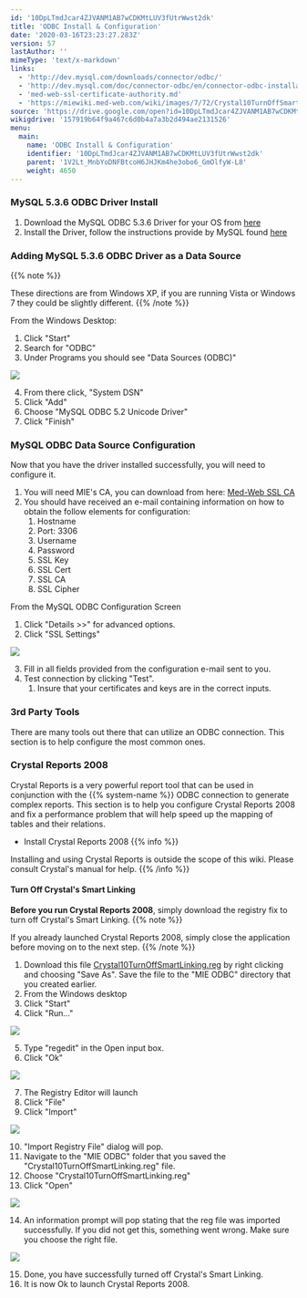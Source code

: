 ```yaml
---
id: '10DpLTmdJcar4ZJVANM1AB7wCDKMtLUV3fUtrWwst2dk'
title: 'ODBC Install & Configuration'
date: '2020-03-16T23:23:27.283Z'
version: 57
lastAuthor: ''
mimeType: 'text/x-markdown'
links:
  - 'http://dev.mysql.com/downloads/connector/odbc/'
  - 'http://dev.mysql.com/doc/connector-odbc/en/connector-odbc-installation-binary-windows.html#connector-odbc-installation-binary-windows-installer'
  - 'med-web-ssl-certificate-authority.md'
  - 'https://miewiki.med-web.com/wiki/images/7/72/Crystal10TurnOffSmartLinking.reg'
source: 'https://drive.google.com/open?id=10DpLTmdJcar4ZJVANM1AB7wCDKMtLUV3fUtrWwst2dk'
wikigdrive: '157919b64f9a467c6d0b4a7a3b2d494ae2131526'
menu:
  main:
    name: 'ODBC Install & Configuration'
    identifier: '10DpLTmdJcar4ZJVANM1AB7wCDKMtLUV3fUtrWwst2dk'
    parent: '1V2Lt_MnbYoDNFBtcoH6JHJKm4he3obo6_GmOlfyW-L8'
    weight: 4650
---
```

### **MySQL 5.3.6 ODBC Driver Install**  

1. Download the MySQL ODBC 5.3.6 Driver for your OS from [here](http://dev.mysql.com/downloads/connector/odbc/)
2. Install the Driver, follow the instructions provide by MySQL found [here](http://dev.mysql.com/doc/connector-odbc/en/connector-odbc-installation-binary-windows.html#connector-odbc-installation-binary-windows-installer)
  
### **Adding MySQL 5.3.6 ODBC Driver as a Data Source**  
  
{{% note %}}

These directions are from Windows XP, if you are running Vista or Windows 7 they could be slightly different.
{{% /note %}}

From the Windows Desktop:

1. Click "Start"
2. Search for "ODBC"
3. Under Programs you should see "Data Sources (ODBC)"

  
![](../odbc-install-and-configuration.assets/100002010000019F000001E5254D7F96C517E804.png)  


4. From there click, "System DSN"
5. Click "Add"
6. Choose "MySQL ODBC 5.2 Unicode Driver"
7. Click "Finish"
  
### **MySQL ODBC Data Source Configuration**  

Now that you have the driver installed successfully, you will need to configure it.
1. You will need MIE's CA, you can download from here: [Med-Web SSL CA](med-web-ssl-certificate-authority.md)
2. You should have received an e-mail containing information on how to obtain the follow elements for configuration:
   1. Hostname
   2. Port: 3306
   3. Username
   4. Password
   5. SSL Key
   6. SSL Cert
   7. SSL CA
   8. SSL Cipher

From the MySQL ODBC Configuration Screen
1. Click "Details >>" for advanced options.
2. Click "SSL Settings"

  
![](../odbc-install-and-configuration.assets/100002010000018A00000273AF3264DC9E85A2EF.png)  


3. Fill in all fields provided from the configuration e-mail sent to you.
4. Test connection by clicking "Test".
   1. Insure that your certificates and keys are in the correct inputs.
  
### **3rd Party Tools**  

There are many tools out there that can utilize an ODBC connection. This section is to help configure the most common ones.
  
### **Crystal Reports 2008**  

Crystal Reports is a very powerful report tool that can be used in conjunction with the {{% system-name %}} ODBC connection to generate complex reports. This section is to help you configure Crystal Reports 2008 and fix a performance problem that will help speed up the mapping of tables and their relations.
* Install Crystal Reports 2008
{{% info %}}

Installing and using Crystal Reports is outside the scope of this wiki. Please consult Crystal's manual for help.
{{% /info %}}
  
#### **Turn Off Crystal's Smart Linking**  

**Before you run Crystal Reports 2008**, simply download the registry fix to turn off Crystal's Smart Linking.
{{% note %}}

If you already launched Crystal Reports 2008, simply close the application before moving on to the next step.
{{% /note %}}
1. Download this file [Crystal10TurnOffSmartLinking.reg](https://miewiki.med-web.com/wiki/images/7/72/Crystal10TurnOffSmartLinking.reg) by right clicking and choosing "Save As". Save the file to the "MIE ODBC" directory that you created earlier.
2. From the Windows desktop
3. Click "Start"
4. Click "Run..."

  
![](../odbc-install-and-configuration.assets/1000020100000178000000F3EAD4DE7F33F33DBE.png)  


5. Type "regedit" in the Open input box.
6. Click "Ok"

  
![](../odbc-install-and-configuration.assets/100002010000015C000000BB86F4BBDEF6A2CE56.png)  


7. The Registry Editor will launch
8. Click "File"
9. Click "Import"

  
![](../odbc-install-and-configuration.assets/10000201000002C10000019D0A9A5C601442720A.png)  


10. "Import Registry File" dialog will pop.
11. Navigate to the "MIE ODBC" folder that you saved the "Crystal10TurnOffSmartLinking.reg" file.
12. Choose "Crystal10TurnOffSmartLinking.reg"
13. Click "Open"

  
![](../odbc-install-and-configuration.assets/1000020100000236000001A69FF99C194FE13D67.png)  


14. An information prompt will pop stating that the reg file was imported successfully. If you did not get this, something went wrong. Make sure you choose the right file.

  
![](../odbc-install-and-configuration.assets/100002010000036F00000080F8AFB36BA4672054.png)  


15. Done, you have successfully turned off Crystal's Smart Linking.
16. It is now Ok to launch Crystal Reports 2008.
